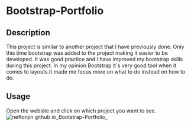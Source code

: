 # Bootstrap-Portfolio

## Description 
 This project is similar to another project that I have previously done. Only this time bootstrap was added to the project making it easier to be developed. It was good practice and I have improved my bootstrap skills during this project. In my opinion Bootstrap it`s very good tool when it comes to layouts.It made me focus more on what to do instead on how to do.

 ## Usage

  Open the website and click on which project you want to see. 
  ![neftonjin github io_Bootstrap-Portfolio_](https://user-images.githubusercontent.com/25286630/209850871-aefd6a71-52c4-40c7-9e32-2395f0b15ce1.png)
